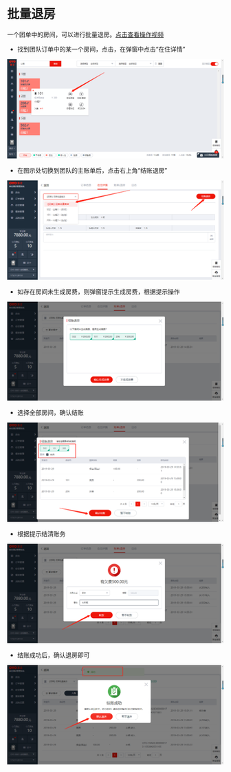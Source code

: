 # 批量退房

一个团单中的房间，可以进行批量退房。[点击查看操作视频](http://crs-pms-vidio.oss-cn-beijing.aliyuncs.com/%E6%89%B9%E9%87%8F%E9%80%80%E6%88%BF.mp4)

* 找到团队订单中的某一个房间，点击，在弹窗中点击“在住详情”

![](../../../.gitbook/assets/image%20%2831%29.png)

* 在图示处切换到团队的主账单后，点击右上角“结账退房”

![](../../../.gitbook/assets/image%20%28438%29.png)

* 如存在房间未生成房费，则弹窗提示生成房费，根据提示操作

![](../../../.gitbook/assets/image%20%28315%29.png)

* 选择全部房间，确认结账

![](../../../.gitbook/assets/image%20%28254%29.png)

* 根据提示结清账务

![](../../../.gitbook/assets/image%20%28440%29.png)

* 结账成功后，确认退房即可

![](../../../.gitbook/assets/image%20%28241%29.png)

